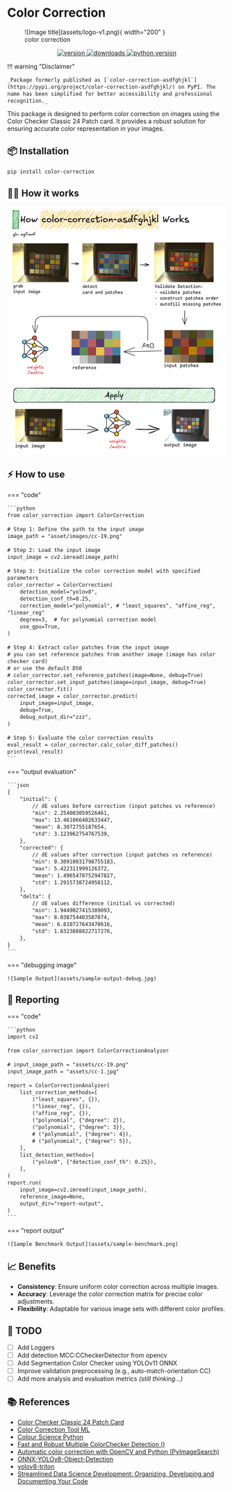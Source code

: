 # Color Correction

<figure markdown="span">
  ![Image title](assets/logo-v1.png){ width="200" }
  <figcaption>color correction</figcaption>
</figure>

<p align="center">
    <a href="https://badge.fury.io/py/color-correction">
        <img src="https://badge.fury.io/py/color-correction.svg" alt="version" />
    </a>
    <a href="https://pypistats.org/packages/color-correction">
        <img src="https://img.shields.io/pypi/dm/color-correction" alt="downloads" />
    </a>
    <a href="https://badge.fury.io/py/color-correction">
        <img src="https://img.shields.io/pypi/pyversions/color-correction" alt="python version" />
    </a>
</p>

!!! warning "Disclaimer"

    _Package formerly published as [`color-correction-asdfghjkl`](https://pypi.org/project/color-correction-asdfghjkl/) on PyPI. The name has been simplified for better accessibility and professional recognition._

This package is designed to perform color correction on images using the Color Checker Classic 24 Patch card. It provides a robust solution for ensuring accurate color representation in your images.

## 📦 Installation

```bash
pip install color-correction
```

## 🏋️‍♀️ How it works
![How it works](assets/color-correction-how-it-works.png)


## ⚡ How to use

=== "code"

    ```python
    from color_correction import ColorCorrection

    # Step 1: Define the path to the input image
    image_path = "asset/images/cc-19.png"

    # Step 2: Load the input image
    input_image = cv2.imread(image_path)

    # Step 3: Initialize the color correction model with specified parameters
    color_corrector = ColorCorrection(
        detection_model="yolov8",
        detection_conf_th=0.25,
        correction_model="polynomial", # "least_squares", "affine_reg", "linear_reg"
        degree=3,  # for polynomial correction model
        use_gpu=True,
    )

    # Step 4: Extract color patches from the input image
    # you can set reference patches from another image (image has color checker card)
    # or use the default D50
    # color_corrector.set_reference_patches(image=None, debug=True)
    color_corrector.set_input_patches(image=input_image, debug=True)
    color_corrector.fit()
    corrected_image = color_corrector.predict(
        input_image=input_image,
        debug=True,
        debug_output_dir="zzz",
    )

    # Step 5: Evaluate the color correction results
    eval_result = color_corrector.calc_color_diff_patches()
    print(eval_result)
    ```

=== "output evaluation"

    ```json
    {
        "initial": {
            // dE values before correction (input patches vs reference)
            "min": 2.254003059526461,
            "max": 13.461066402633447,
            "mean": 8.3072755187654,
            "std": 3.123962754767539,
        },
        "corrected": {
            // dE values after correction (input patches vs reference)
            "min": 0.30910031798755183,
            "max": 5.422311999126372,
            "mean": 1.4965478752947827,
            "std": 1.2915738724958112,
        },
        "delta": {
            // dE values difference (initial vs corrected)
            "min": 1.9449027415389093,
            "max": 8.038754403507074,
            "mean": 6.810727643470616,
            "std": 1.8323888822717276,
        },
    }
    ```


=== "debugging image"

    ![Sample Output](assets/sample-output-debug.jpg)



## 🔎 Reporting

=== "code"

    ```python
    import cv2

    from color_correction import ColorCorrectionAnalyzer

    # input_image_path = "assets/cc-19.png"
    input_image_path = "assets/cc-1.jpg"

    report = ColorCorrectionAnalyzer(
        list_correction_methods=[
            ("least_squares", {}),
            ("linear_reg", {}),
            ("affine_reg", {}),
            ("polynomial", {"degree": 2}),
            ("polynomial", {"degree": 3}),
            # ("polynomial", {"degree": 4}),
            # ("polynomial", {"degree": 5}),
        ],
        list_detection_methods=[
            ("yolov8", {"detection_conf_th": 0.25}),
        ],
    )
    report.run(
        input_image=cv2.imread(input_image_path),
        reference_image=None,
        output_dir="report-output",
    )
    ```

=== "report output"

    ![Sample Benchmark Output](assets/sample-benchmark.png)


## 📈 Benefits
- **Consistency**: Ensure uniform color correction across multiple images.
- **Accuracy**: Leverage the color correction matrix for precise color adjustments.
- **Flexibility**: Adaptable for various image sets with different color profiles.


## 🤸 TODO

- [ ] Add Loggers
- [ ] Add detection MCC:CCheckerDetector from opencv
- [ ] Add Segmentation Color Checker using YOLOv11 ONNX
- [ ] Improve validation preprocessing (e.g., auto-match-orientation CC)
- [ ] Add more analysis and evaluation metrics _(still thinking...)_

<!-- write reference -->

## 📚 References
- [Color Checker Classic 24 Patch Card](https://www.xrite.com/categories/calibration-profiling/colorchecker-classic)
- [Color Correction Tool ML](https://github.com/collinswakholi/ML_ColorCorrection_tool/tree/Pip_package)
- [Colour Science Python](https://www.colour-science.org/colour-checker-detection/)
- [Fast and Robust Multiple ColorChecker Detection ()](https://github.com/pedrodiamel/colorchecker-detection)
- [Automatic color correction with OpenCV and Python (PyImageSearch)](https://pyimagesearch.com/2021/02/15/automatic-color-correction-with-opencv-and-python/)
- [ONNX-YOLOv8-Object-Detection](https://github.com/ibaiGorordo/ONNX-YOLOv8-Object-Detection)
- [yolov8-triton](https://github.com/omarabid59/yolov8-triton/tree/main)
- [Streamlined Data Science Development: Organizing, Developing and Documenting Your Code](https://medium.com/henkel-data-and-analytics/streamlined-data-science-development-organizing-developing-and-documenting-your-code-bfd69e3ef4fb)
